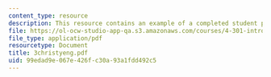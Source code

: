 ```yaml
---
content_type: resource
description: This resource contains an example of a completed student project.
file: https://ol-ocw-studio-app-qa.s3.amazonaws.com/courses/4-301-introduction-to-the-visual-arts-spring-2007/99edad9e067e426fc30a93a1fdd492c5_3christyeng.pdf
file_type: application/pdf
resourcetype: Document
title: 3christyeng.pdf
uid: 99edad9e-067e-426f-c30a-93a1fdd492c5
---
```

